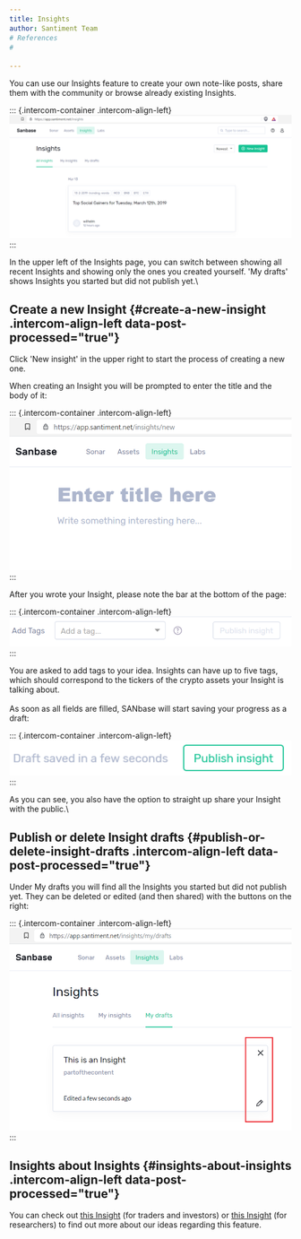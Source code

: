 ```yaml
---
title: Insights
author: Santiment Team
# References
#

---
```



You can use our Insights feature to create your own note-like posts,
share them with the community or browse already existing Insights.

::: {.intercom-container .intercom-align-left}
![](34_new_insights.png)
:::

In the upper left of the Insights page, you can switch between showing
all recent Insights and showing only the ones you created yourself. \'My
drafts\' shows Insights you started but did not publish yet.\

Create a new Insight {#create-a-new-insight .intercom-align-left data-post-processed="true"}
--------------------

Click \'New insight\' in the upper right to start the process of
creating a new one.

When creating an Insight you will be prompted to enter the title and the
body of it:

::: {.intercom-container .intercom-align-left}
![](35_new_insights_new.png)
:::

After you wrote your Insight, please note the bar at the bottom of the
page:

::: {.intercom-container .intercom-align-left}
![](36_new_insights_tags_bar.png)
:::

You are asked to add tags to your idea. Insights can have up to five
tags, which should correspond to the tickers of the crypto assets your
Insight is talking about.\
\
As soon as all fields are filled, SANbase will start saving your
progress as a draft:

::: {.intercom-container .intercom-align-left}
![](37_new_insights_draft_saved.png)
:::

As you can see, you also have the option to straight up share your
Insight with the public.\

Publish or delete Insight drafts {#publish-or-delete-insight-drafts .intercom-align-left data-post-processed="true"}
--------------------------------

Under My drafts you will find all the Insights you started but did not
publish yet. They can be deleted or edited (and then shared) with the
buttons on the right:

::: {.intercom-container .intercom-align-left}
![](38_new_insights_drafts.png)
:::

Insights about Insights {#insights-about-insights .intercom-align-left data-post-processed="true"}
-----------------------

You can check out [this Insight](https://app.santiment.net/insights/33)
(for traders and investors) or [this
Insight](https://app.santiment.net/insights/34) (for researchers) to
find out more about our ideas regarding this feature.
